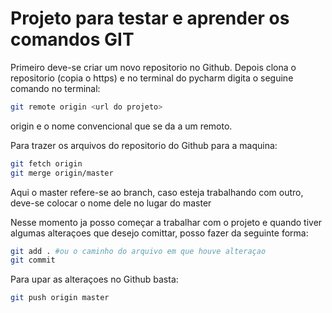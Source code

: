 # Projeto para testar e aprender os comandos GIT

Primeiro deve-se criar um novo repositorio no Github. Depois clona
o repositorio (copia o https) e no terminal do pycharm digita o 
seguine comando no terminal:
```bash
git remote origin <url do projeto>
```
origin e o nome convencional que se da a um remoto.

Para trazer os arquivos do repositorio do Github para a maquina:
```bash
git fetch origin
git merge origin/master
```
Aqui o master refere-se ao branch, caso esteja trabalhando com 
outro, deve-se colocar o nome dele no lugar do master

Nesse momento ja posso começar a trabalhar com o projeto
e quando tiver algumas alteraçoes que desejo comittar, posso
fazer da seguinte forma:

```bash
git add . #ou o caminho do arquivo em que houve alteraçao
git commit
```
Para upar as alteraçoes no Github basta:
```bash
git push origin master
```
